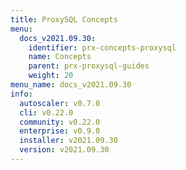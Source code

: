 ```yaml
---
title: ProxySQL Concepts
menu:
  docs_v2021.09.30:
    identifier: prx-concepts-proxysql
    name: Concepts
    parent: prx-proxysql-guides
    weight: 20
menu_name: docs_v2021.09.30
info:
  autoscaler: v0.7.0
  cli: v0.22.0
  community: v0.22.0
  enterprise: v0.9.0
  installer: v2021.09.30
  version: v2021.09.30
---
```


